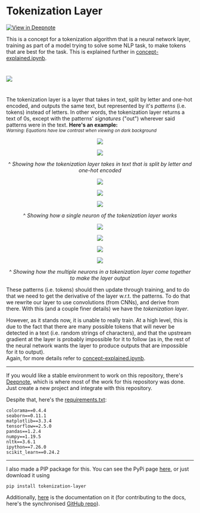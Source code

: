 # Tokenization Layer
[![View in Deepnote](https://deepnote.com/static/buttons/view-in-deepnote-white.svg)](https://deepnote.com/viewer/github/martinm07/tokenization-layer/blob/main/concept-explained.ipynb)

This is a concept for a tokenization algorithm that is a neural network layer, training as part of a model trying to solve some NLP task, to make tokens that are best for the task. This is explained further in [concept-explained.ipynb](concept-explained.ipynb).

#

<img src="https://imgur.com/gxxJtjz.png">

#

The tokenization layer is a layer that takes in text, split by letter and one-hot encoded, and outputs the same text, but represented by it's *patterns* (i.e. tokens) instead of letters. In other words, the tokenization layer returns a text of 0s, except with the patterns' *signatures* ("out") wherever said patterns were in the text. **Here's an example:**<br>
<sub><i>Warning: Equations have low contrast when viewing on dark background</i></sub>

<p align="center"><img src="https://latex.codecogs.com/svg.latex?%5Ctext%7B%22a%22%7D%3D%5Cbegin%7Bbmatrix%7D1%5C%5C0%5C%5C0%5C%5C0%5C%5C0%5Cend%7Bbmatrix%7D%20%5Ctext%7B%22b%22%7D%3D%5Cbegin%7Bbmatrix%7D0%5C%5C1%5C%5C0%5C%5C0%5C%5C0%5Cend%7Bbmatrix%7D%20%5Ctext%7B%22c%22%7D%3D%5Cbegin%7Bbmatrix%7D0%5C%5C0%5C%5C1%5C%5C0%5C%5C0%5Cend%7Bbmatrix%7D%20%5Ctext%7B%22d%22%7D%3D%5Cbegin%7Bbmatrix%7D0%5C%5C0%5C%5C0%5C%5C1%5C%5C0%5Cend%7Bbmatrix%7D%20%5Ctext%7B%22%20%22%7D%3D%5Cbegin%7Bbmatrix%7D0%5C%5C0%5C%5C0%5C%5C0%5C%5C1%5Cend%7Bbmatrix%7D"></p>
<p align="center"><img src="https://latex.codecogs.com/svg.latex?%5Ctext%7Btext%20%3D%20%22a%20bad%20cab%22%7D%20%5Clongmapsto%20%5Cbegin%7Bbmatrix%7D%201%260%260%261%260%260%260%261%260%20%5C%5C%200%260%261%260%260%260%260%260%261%20%5C%5C%200%260%260%260%260%260%261%260%260%20%5C%5C%200%260%260%260%261%260%260%260%260%20%5C%5C%200%261%260%260%260%261%260%260%260%20%5Cend%7Bbmatrix%7D"></p>

<p align="center">^ <i>Showing how the tokenization layer takes in text that is split by letter and one-hot encoded</i></p>

<p align="center"><img src="https://latex.codecogs.com/svg.latex?%5Ctext%7Bpattern%7D%20%3D%20%5Cbegin%7Bbmatrix%7D%200%261%260%20%5C%5C%201%260%260%20%5C%5C%200%260%260%20%5C%5C%200%260%261%20%5C%5C%200%260%260%20%5Cend%7Bbmatrix%7D%20%5Ctext%7B%2C%20out%7D%20%3D%5Cbegin%7Bbmatrix%7D1%20%5C%5C0%20%5C%5C0%20%5C%5C0%20%5C%5C0%5Cend%7Bbmatrix%7D"></p>
<p align="center"><img src="https://latex.codecogs.com/svg.latex?f%28text%2C%20pattern%2C%20out%29%20%3D%20%5Ctext%7Breturn%20%7Dtext%5Ctext%7B%20of%200s%20except%20with%20%7Dout%5Ctext%7B%20where%20%7Dpattern%5Ctext%7B%20in%20%7Dtext"></p>
<p align="center"><img src="https://latex.codecogs.com/svg.latex?f%28%5Ctext%7Btext%7D%2C%20%5Ctext%7Bpattern%7D%2C%20%5Ctext%7Bout%7D%29%20%3D%20%5Cbegin%7Bbmatrix%7D%200%20%26%200%20%26%201%20%26%200%20%26%200%20%26%200%20%26%200%20%26%200%20%26%200%20%5C%5C%200%20%26%200%20%26%200%20%26%200%20%26%200%20%26%200%20%26%200%20%26%200%20%26%200%20%5C%5C%200%20%26%200%20%26%200%20%26%200%20%26%200%20%26%200%20%26%200%20%26%200%20%26%200%20%5C%5C%200%20%26%200%20%26%200%20%26%200%20%26%200%20%26%200%20%26%200%20%26%200%20%26%200%20%5C%5C%200%20%26%200%20%26%200%20%26%200%20%26%200%20%26%200%20%26%200%20%26%200%20%26%200%20%5Cend%7Bbmatrix%7D"></p>

<p align="center">^ <i>Showing how a single neuron of the tokenization layer works</i></p>

<p align="center"><img src="https://latex.codecogs.com/svg.latex?%5Cinline%20%5Csmall%20f_1%28t%2C%20p_1%2C%20o_1%29%20%3D%20%5Cbegin%7Bbmatrix%7D%200%20%26%200%20%26%201%20%26%200%20%26%200%20%26%200%20%26%200%20%26%200%20%26%200%20%5C%5C%200%20%26%200%20%26%200%20%26%200%20%26%200%20%26%200%20%26%200%20%26%200%20%26%200%20%5C%5C%200%20%26%200%20%26%200%20%26%200%20%26%200%20%26%200%20%26%200%20%26%200%20%26%200%20%5C%5C%200%20%26%200%20%26%200%20%26%200%20%26%200%20%26%200%20%26%200%20%26%200%20%26%200%20%5C%5C%200%20%26%200%20%26%200%20%26%200%20%26%200%20%26%200%20%26%200%20%26%200%20%26%200%20%5Cend%7Bbmatrix%7D%2C%20f_2%28t%2C%20p_2%2C%20o_2%29%20%3D%20%5Cbegin%7Bbmatrix%7D%200%20%26%200%20%26%200%20%26%200%20%26%200%20%26%200%20%26%200%20%26%200%20%26%200%20%5C%5C%200%20%26%201%20%26%200%20%26%201%20%26%200%20%26%200%20%26%200%20%26%200%20%26%200%20%5C%5C%200%20%26%200%20%26%200%20%26%200%20%26%200%20%26%200%20%26%200%20%26%200%20%26%200%20%5C%5C%200%20%26%200%20%26%200%20%26%200%20%26%200%20%26%200%20%26%200%20%26%200%20%26%200%20%5C%5C%200%20%26%200%20%26%200%20%26%200%20%26%200%20%26%200%20%26%200%20%26%200%20%26%200%20%5Cend%7Bbmatrix%7D"></p>
<p align="center"><img src="https://latex.codecogs.com/svg.latex?%5Cinline%20%5Csmall%20%2C%20f_3%28t%2C%20p_3%2C%20o_3%29%20%3D%20%5Cbegin%7Bbmatrix%7D%200%20%26%200%20%26%200%20%26%200%20%26%200%20%26%200%20%26%200%20%26%200%20%26%200%20%5C%5C%200%20%26%200%20%26%200%20%26%200%20%26%200%20%26%200%20%26%200%20%26%200%20%26%200%20%5C%5C%200%20%26%200%20%26%200%20%26%200%20%26%200%20%26%200%20%26%200%20%26%201%20%26%200%20%5C%5C%200%20%26%200%20%26%200%20%26%200%20%26%200%20%26%200%20%26%200%20%26%200%20%26%200%20%5C%5C%200%20%26%200%20%26%200%20%26%200%20%26%200%20%26%200%20%26%200%20%26%200%20%26%200%20%5Cend%7Bbmatrix%7D%2C%20f_4%28t%2C%20p_4%2C%20o_4%29%20%3D%20%5Cbegin%7Bbmatrix%7D%200%20%26%200%20%26%200%20%26%200%20%26%200%20%26%200%20%26%200%20%26%200%20%26%200%20%5C%5C%200%20%26%200%20%26%200%20%26%200%20%26%200%20%26%200%20%26%200%20%26%200%20%26%200%20%5C%5C%200%20%26%200%20%26%200%20%26%200%20%26%200%20%26%200%20%26%200%20%26%200%20%26%200%20%5C%5C%200%20%26%200%20%26%200%20%26%200%20%26%201%20%26%200%20%26%200%20%26%200%20%26%201%20%5C%5C%200%20%26%200%20%26%200%20%26%200%20%26%200%20%26%200%20%26%200%20%26%200%20%26%200%20%5Cend%7Bbmatrix%7D"></p>
<p align="center"><img src="https://latex.codecogs.com/svg.latex?%5Cinline%20%5Csmall%20%2C%20f_5%28t%2C%20p_5%2C%20o_5%29%20%3D%20%5Cbegin%7Bbmatrix%7D%200%20%26%200%20%26%201%20%26%200%20%26%200%20%26%200%20%26%200%20%26%200%20%26%200%20%5C%5C%200%20%26%200%20%26%200%20%26%200%20%26%200%20%26%200%20%26%200%20%26%200%20%26%200%20%5C%5C%200%20%26%200%20%26%200%20%26%200%20%26%200%20%26%200%20%26%200%20%26%200%20%26%200%20%5C%5C%200%20%26%200%20%26%200%20%26%200%20%26%200%20%26%200%20%26%200%20%26%200%20%26%200%20%5C%5C%201%20%26%200%20%26%200%20%26%200%20%26%200%20%26%200%20%26%200%20%26%200%20%26%200%20%5Cend%7Bbmatrix%7D"></p>
<p align="center"><img src="https://latex.codecogs.com/svg.latex?%5Ctext%7Blayer%20output%7D%20%3D%20f_1%28t%2C%20p_1%2C%20o_1%29%20&plus;%20f_2%28t%2C%20p_2%2C%20o_2%29%20&plus;%20f_3%28t%2C%20p_3%2C%20o_3%29%20&plus;%20f_4%28t%2C%20p_4%2C%20o_4%29%20&plus;%20f_5%28t%2C%20p_5%2C%20o_5%29%20%3D%20%5Cbegin%7Bbmatrix%7D%200%20%26%200%20%26%201%20%26%200%20%26%200%20%26%200%20%26%200%20%26%200%20%26%200%20%5C%5C%200%20%26%201%20%26%200%20%26%201%20%26%200%20%26%200%20%26%200%20%26%200%20%26%200%20%5C%5C%200%20%26%200%20%26%200%20%26%200%20%26%200%20%26%200%20%26%200%20%26%201%20%26%200%20%5C%5C%200%20%26%200%20%26%200%20%26%200%20%26%201%20%26%200%20%26%200%20%26%200%20%26%201%20%5C%5C%201%20%26%200%20%26%200%20%26%200%20%26%200%20%26%200%20%26%200%20%26%200%20%26%200%20%5Cend%7Bbmatrix%7D"></p>

<p align="center">^ <i>Showing how the multiple neurons in a tokenization layer come together to make the layer output</i></p>

These patterns (i.e. tokens) should then update through training, and to do that we need to get the derivative of the layer w.r.t. the patterns. To do that we rewrite our layer to use convolutions (from CNNs), and derive from there. With this (and a couple finer details) we have the *tokenization layer*.

However, as it stands now, it is unable to really train. At a high level, this is due to the fact that there are many possible tokens that will never be detected in a text (i.e. random strings of characters), and that the upstream gradient at the layer is probably impossible for it to follow (as in, the rest of the neural network wants the layer to produce outputs that are impossible for it to output).<br>
Again, for more details refer to [concept-explained.ipynb](concept-explained.ipynb).

***

If you would like a stable environment to work on this repository, there's [Deepnote](https://deepnote.com/home), which is where most of the work for this repository was done. Just create a new project and integrate with this repository.

Despite that, here's the [requirements.txt](requirements.txt):<br>
```
colorama==0.4.4
seaborn==0.11.1
matplotlib==3.3.4
tensorflow==2.5.0
pandas==1.2.4
numpy==1.19.5
nltk==3.6.1
ipython==7.26.0
scikit_learn==0.24.2
```

***

I also made a PIP package for this. You can see the PyPi page [here](https://pypi.org/project/tokenization-layer/0.0.1/), or just download it using
```
pip install tokenization-layer
```
Additionally, [here](https://martin-github07.gitbook.io/tokenization-layer/) is the documentation on it (for contributing to the docs, here's the synchronised [GitHub repo](https://github.com/martinm07/tokenization-layer-docs)).
